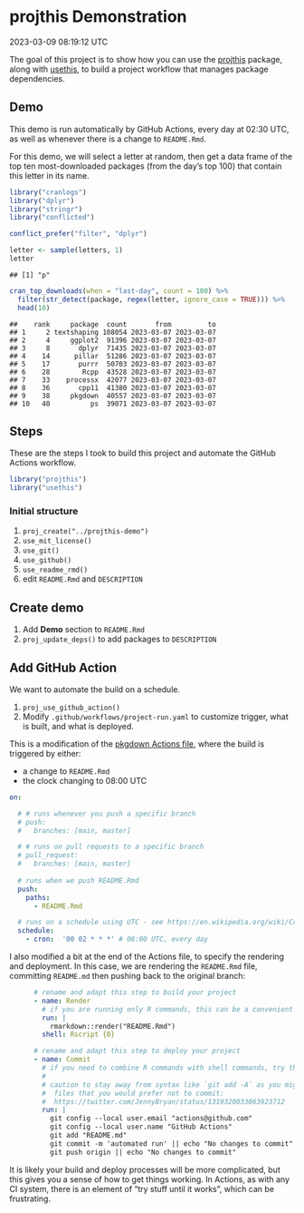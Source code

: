 projthis Demonstration
================
2023-03-09 08:19:12 UTC

<!-- README.md is generated from README.Rmd. Please edit that file -->
<!-- badges: start -->
<!-- badges: end -->

The goal of this project is to show how you can use the [projthis]()
package, along with [usethis](), to build a project workflow that
manages package dependencies.

## Demo

This demo is run automatically by GitHub Actions, every day at 02:30
UTC, as well as whenever there is a change to `README.Rmd`.

For this demo, we will select a letter at random, then get a data frame
of the top ten most-downloaded packages (from the day’s top 100) that
contain this letter in its name.

``` r
library("cranlogs")
library("dplyr")
library("stringr")
library("conflicted")

conflict_prefer("filter", "dplyr")
```

``` r
letter <- sample(letters, 1)
letter
```

    ## [1] "p"

``` r
cran_top_downloads(when = "last-day", count = 100) %>%
  filter(str_detect(package, regex(letter, ignore_case = TRUE))) %>%
  head(10)
```

    ##    rank     package  count       from         to
    ## 1     2 textshaping 108054 2023-03-07 2023-03-07
    ## 2     4     ggplot2  91396 2023-03-07 2023-03-07
    ## 3     8       dplyr  71435 2023-03-07 2023-03-07
    ## 4    14      pillar  51286 2023-03-07 2023-03-07
    ## 5    17       purrr  50703 2023-03-07 2023-03-07
    ## 6    28        Rcpp  43528 2023-03-07 2023-03-07
    ## 7    33    processx  42077 2023-03-07 2023-03-07
    ## 8    36       cpp11  41380 2023-03-07 2023-03-07
    ## 9    38     pkgdown  40557 2023-03-07 2023-03-07
    ## 10   40          ps  39071 2023-03-07 2023-03-07

## Steps

These are the steps I took to build this project and automate the GitHub
Actions workflow.

``` r
library("projthis")
library("usethis")
```

### Initial structure

1.  `proj_create("../projthis-demo")`
2.  `use_mit_license()`
3.  `use_git()`
4.  `use_github()`
5.  `use_readme_rmd()`
6.  edit `README.Rmd` and `DESCRIPTION`

## Create demo

1.  Add **Demo** section to `README.Rmd`
2.  `proj_update_deps()` to add packages to `DESCRIPTION`

## Add GitHub Action

We want to automate the build on a schedule.

1.  `proj_use_github_action()`
2.  Modify `.github/workflows/project-run.yaml` to customize trigger,
    what is built, and what is deployed.

This is a modification of the [pkgdown Actions
file](https://github.com/r-lib/actions/blob/v2/examples/pkgdown.yaml),
where the build is triggered by either:

- a change to `README.Rmd`
- the clock changing to 08:00 UTC

``` yaml
on:

  # # runs whenever you push a specific branch
  # push:
  #   branches: [main, master]

  # # runs on pull requests to a specific branch
  # pull_request:
  #   branches: [main, master]
  
  # runs when we push README.Rmd
  push:
    paths:
      - README.Rmd

  # runs on a schedule using UTC - see https://en.wikipedia.org/wiki/Cron
  schedule:
    - cron:  '00 02 * * *' # 08:00 UTC, every day
```

I also modified a bit at the end of the Actions file, to specify the
rendering and deployment. In this case, we are rendering the
`README.Rmd` file, committing `README.md` then pushing back to the
original branch:

``` yaml
      # rename and adapt this step to build your project
      - name: Render
        # if you are running only R commands, this can be a convenient syntax
        run: |
          rmarkdown::render("README.Rmd")
        shell: Rscript {0}

      # rename and adapt this step to deploy your project
      - name: Commit
        # if you need to combine R commands with shell commands, try this syntax
        #
        # caution to stay away from syntax like `git add -A` as you might be committing
        #  files that you would prefer not to commit:
        #  https://twitter.com/JennyBryan/status/1319320033063923712
        run: |
          git config --local user.email "actions@github.com"
          git config --local user.name "GitHub Actions"
          git add "README.md"
          git commit -m 'automated run' || echo "No changes to commit"
          git push origin || echo "No changes to commit"
```

It is likely your build and deploy processes will be more complicated,
but this gives you a sense of how to get things working. In Actions, as
with any CI system, there is an element of “try stuff until it works”,
which can be frustrating.
